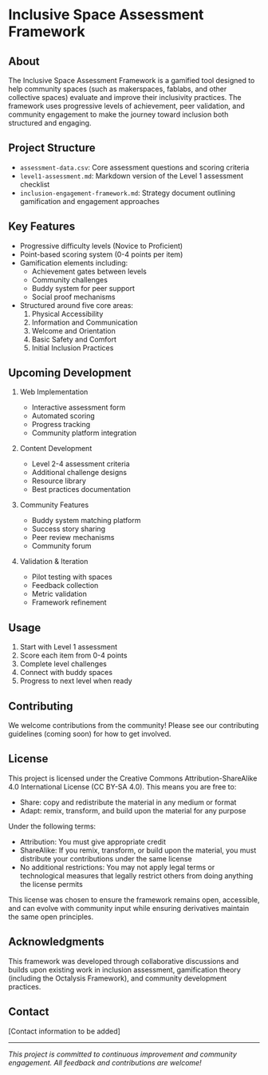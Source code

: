 # Inclusive Space Assessment Framework

## About
The Inclusive Space Assessment Framework is a gamified tool designed to help community spaces (such as makerspaces, fablabs, and other collective spaces) evaluate and improve their inclusivity practices. The framework uses progressive levels of achievement, peer validation, and community engagement to make the journey toward inclusion both structured and engaging.

## Project Structure
- `assessment-data.csv`: Core assessment questions and scoring criteria
- `level1-assessment.md`: Markdown version of the Level 1 assessment checklist
- `inclusion-engagement-framework.md`: Strategy document outlining gamification and engagement approaches

## Key Features
- Progressive difficulty levels (Novice to Proficient)
- Point-based scoring system (0-4 points per item)
- Gamification elements including:
  - Achievement gates between levels
  - Community challenges
  - Buddy system for peer support
  - Social proof mechanisms
- Structured around five core areas:
  1. Physical Accessibility
  2. Information and Communication
  3. Welcome and Orientation
  4. Basic Safety and Comfort
  5. Initial Inclusion Practices

## Upcoming Development
1. Web Implementation
   - Interactive assessment form
   - Automated scoring
   - Progress tracking
   - Community platform integration

2. Content Development
   - Level 2-4 assessment criteria
   - Additional challenge designs
   - Resource library
   - Best practices documentation

3. Community Features
   - Buddy system matching platform
   - Success story sharing
   - Peer review mechanisms
   - Community forum

4. Validation & Iteration
   - Pilot testing with spaces
   - Feedback collection
   - Metric validation
   - Framework refinement

## Usage
1. Start with Level 1 assessment
2. Score each item from 0-4 points
3. Complete level challenges
4. Connect with buddy spaces
5. Progress to next level when ready

## Contributing
We welcome contributions from the community! Please see our contributing guidelines (coming soon) for how to get involved.

## License
This project is licensed under the Creative Commons Attribution-ShareAlike 4.0 International License (CC BY-SA 4.0). This means you are free to:
- Share: copy and redistribute the material in any medium or format
- Adapt: remix, transform, and build upon the material for any purpose

Under the following terms:
- Attribution: You must give appropriate credit
- ShareAlike: If you remix, transform, or build upon the material, you must distribute your contributions under the same license
- No additional restrictions: You may not apply legal terms or technological measures that legally restrict others from doing anything the license permits

This license was chosen to ensure the framework remains open, accessible, and can evolve with community input while ensuring derivatives maintain the same open principles.

## Acknowledgments
This framework was developed through collaborative discussions and builds upon existing work in inclusion assessment, gamification theory (including the Octalysis Framework), and community development practices.

## Contact
[Contact information to be added]

---

*This project is committed to continuous improvement and community engagement. All feedback and contributions are welcome!*